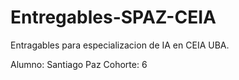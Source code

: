 # Entregables-SPAZ-CEIA
Entragables para especializacion de IA en CEIA UBA. 

Alumno: Santiago Paz
Cohorte: 6 
